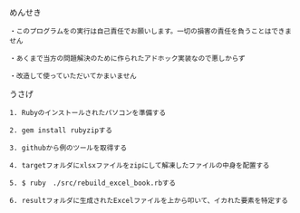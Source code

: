 めんせき

	・このプログラムをの実行は自己責任でお願いします。一切の損害の責任を負うことはできません
	
	・あくまで当方の問題解決のために作られたアドホック実装なので悪しからず
	
	・改造して使っていただいてかまいません
	
うさげ

	1. Rubyのインストールされたパソコンを準備する
	
	2. gem install rubyzipする
	
	3. githubから例のツールを取得する
	
	4. targetフォルダにxlsxファイルをzipにして解凍したファイルの中身を配置する
	
	5. $ ruby　./src/rebuild_excel_book.rbする
	
	6. resultフォルダに生成されたExcelファイルを上から叩いて、イカれた要素を特定する
	
	
